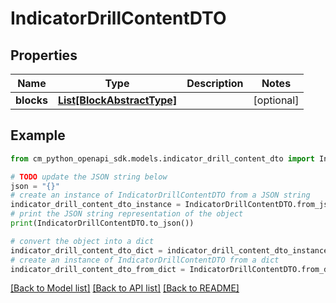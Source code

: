 # IndicatorDrillContentDTO


## Properties

Name | Type | Description | Notes
------------ | ------------- | ------------- | -------------
**blocks** | [**List[BlockAbstractType]**](BlockAbstractType.md) |  | [optional] 

## Example

```python
from cm_python_openapi_sdk.models.indicator_drill_content_dto import IndicatorDrillContentDTO

# TODO update the JSON string below
json = "{}"
# create an instance of IndicatorDrillContentDTO from a JSON string
indicator_drill_content_dto_instance = IndicatorDrillContentDTO.from_json(json)
# print the JSON string representation of the object
print(IndicatorDrillContentDTO.to_json())

# convert the object into a dict
indicator_drill_content_dto_dict = indicator_drill_content_dto_instance.to_dict()
# create an instance of IndicatorDrillContentDTO from a dict
indicator_drill_content_dto_from_dict = IndicatorDrillContentDTO.from_dict(indicator_drill_content_dto_dict)
```
[[Back to Model list]](../README.md#documentation-for-models) [[Back to API list]](../README.md#documentation-for-api-endpoints) [[Back to README]](../README.md)


